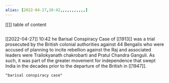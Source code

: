 ```yaml
---
alias: [2022-04-27,10:42,,,,,,,,,,,]
---
```

[[]]
table of content
```toc
```

[[2022-04-27]] 10:42
he Barisal Conspiracy Case of [[1913]] was a trial prosecuted by the British colonial authorities against 44 Bengalis who were accused of planning to incite rebellion against the Raj and associated leaders were Trailokyanath chakrobarti and Pratul Chandra Ganguli.  As such, it was part of the greater movement for independence that swept India in the decades prior to the departure of the British in [[1947]].
```query 2022-04-27 10:44
"barisal conspiracy case"
```